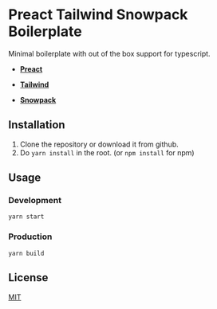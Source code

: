 # Preact Tailwind Snowpack Boilerplate

Minimal boilerplate with out of the box support for typescript.

* **[Preact](https://preactjs.org)**
  
* **[Tailwind](https://tailwindcss.com)**

* **[Snowpack](https://www.snowpack.dev/)**

## Installation

1. Clone the repository or download it from github.
2. Do `yarn install` in the root. (or `npm install` for npm)

## Usage

### Development

`yarn start`

### Production

`yarn build`

## License

[MIT](LICENSE)